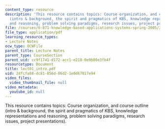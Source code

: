 ```yaml
---
content_type: resource
description: 'This resource contains topics: Course organization, and course outline
  (intro & background, the spirit and pragmatics of KBS, knowledge representations
  and reasoning, problem solving paradigms, research issues, project presentations).'
file: /courses/6-871-knowledge-based-applications-systems-spring-2005/2dfcfa88dc81856d86d21e0d67017e94_lect01_intro.pdf
file_type: application/pdf
learning_resource_types:
- Lecture Notes
ocw_type: OCWFile
parent_title: Lecture Notes
parent_type: CourseSection
parent_uid: cc9f1741-d172-acc1-e218-0e9b80e3fb4f
resourcetype: Document
title: lect01_intro.pdf
uid: 2dfcfa88-dc81-856d-86d2-1e0d67017e94
video_files:
  video_thumbnail_file: null
video_metadata:
  youtube_id: null
---
```

This resource contains topics: Course organization, and course outline (intro & background, the spirit and pragmatics of KBS, knowledge representations and reasoning, problem solving paradigms, research issues, project presentations).

